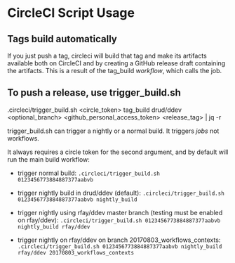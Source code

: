 # CircleCI Script Usage

## Tags build automatically

If you just push a tag, circleci will build that tag and make its artifacts available both on CircleCI and by creating a GitHub release draft containing the artifacts. This is a result of the tag_build *workflow*, which calls the job.

## To push a release, use trigger_build.sh

.circleci/trigger_build.sh <circle_token> tag_build drud/ddev <optional_branch> <github_personal_access_token>  <release_tag>  | jq -r

trigger_build.sh can trigger a nightly or a normal build. It triggers *jobs* not workflows.

It always requires a circle token for the second argument, and by default will run the main build workflow:

* trigger normal build:
`.circleci/trigger_build.sh 0123456773884887377aabvb `

* trigger nightly build in drud/ddev (default):
`.circleci/trigger_build.sh 0123456773884887377aabvb nightly_build`

* trigger nightly using rfay/ddev master branch (testing must be enabled on rfay/ddev):
`.circleci/trigger_build.sh 0123456773884887377aabvb nightly_build rfay/ddev`

* trigger nightly on rfay/ddev on branch 20170803_workflows_contexts:
`.circleci/trigger_build.sh 0123456773884887377aabvb nightly_build rfay/ddev 20170803_workflows_contexts`
